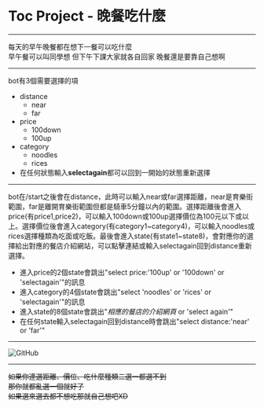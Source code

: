 # Toc Project - 晚餐吃什麼
***

每天的早午晚餐都在想下一餐可以吃什麼 <br>
早午餐可以叫同學想 但下午下課大家就各自回家 晚餐還是要靠自己想啊


***
bot有3個需要選擇的項

* distance
	+ near
	+ far
* price
	+ 100down
	+ 100up
* category
	+ noodles
	+ rices
* 在任何狀態輸入**selectagain**都可以回到一開始的狀態重新選擇

***

bot在/start之後會在distance，此時可以輸入near或far選擇距離，near是育樂街範圍，far是離開育樂街範圍但都是騎車5分鐘以內的範圍。選擇距離後會進入price(有price1,price2)，可以輸入100down或100up選擇價位為100元以下或以上。選擇價位後會進入category(有category1~category4)，可以輸入noodles或rices選擇種類為吃面或吃飯。最後會進入state(有state1~state8)，會對應你的選擇給出對應的餐店介紹網站，可以點擊連結或輸入selectagain回到distance重新選擇。

* 進入price的2個state會跳出"select price:'100up' or '100down' or 'selectagain'"的訊息
* 進入category的4個state會跳出"select 'noodles' or 'rices' or 'selectagain'"的訊息
* 進入state的8個state會跳出"*相應的餐店的介紹網頁* or 'select again'"
* 在任何state輸入selectagain回到distance時會跳出"select distance:'near' or 'far'"

***
![GitHub](https://097f773f.ngrok.io/show-fsm)
***
<strike>如果你連選距離、價位、吃什麼種類二選一都選不到</strike> <br>
<strike>那你就都亂選一個就好了</strike> <br>
<strike>如果選來選去都不想吃那就自己想吧XD</strike>
 






